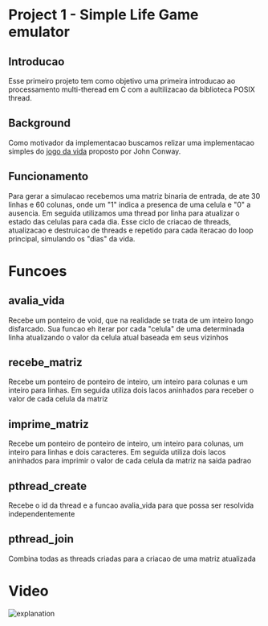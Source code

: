# Project 1 - Simple Life Game emulator

## Introducao
Esse primeiro projeto tem como objetivo uma primeira introducao ao processamento multi-theread em C com a aultilizacao da biblioteca POSIX thread.

## Background
Como motivador da implementacao buscamos relizar uma implementacao simples do [jogo da vida](https://pt.wikipedia.org/wiki/Jogo_da_vida) proposto por John Conway.

## Funcionamento
Para gerar a simulacao recebemos uma matriz binaria de entrada, de ate 30 linhas e 60 colunas, onde um "1" indica a presenca de uma celula e "0" a ausencia. Em seguida utilizamos uma thread por linha para atualizar o estado das celulas para cada dia. Esse ciclo de criacao de threads, atualizacao e destruicao de threads e repetido para cada iteracao do loop principal, simulando os "dias" da vida.

# Funcoes

## avalia_vida
Recebe um ponteiro de void, que na realidade se trata de um inteiro longo disfarcado. Sua funcao eh iterar por cada "celula" de uma determinada linha atualizando o valor da celula atual baseada em seus vizinhos

## recebe_matriz
Recebe um ponteiro de ponteiro de inteiro, um inteiro para colunas e um inteiro para linhas. Em seguida utiliza dois lacos aninhados para receber o valor de cada celula da matriz

## imprime_matriz
Recebe um ponteiro de ponteiro de inteiro, um inteiro para colunas, um inteiro para linhas e dois caracteres. Em seguida utiliza dois lacos aninhados para imprimir o valor de cada celula da matriz na saida padrao

## pthread_create
Recebe o id da thread e a funcao avalia_vida para que possa ser resolvida independentemente

## pthread_join
Combina todas as threads criadas para a criacao de uma matriz atualizada

# Video
![explanation](https://drive.google.com/file/d/1WePjLv1pqwplN58hir4nxVfK5NUlvHhc/view?usp=sharing)
